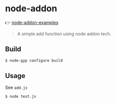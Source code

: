 # node-addon

👉 [node-addon-examples](https://github.com/nodejs/node-addon-examples)
> A simple add function using node addon tech.


## Build

```sh
$ node-gyp configure build
```


## Usage

See `add.js`
```sh
$ node test.js
```
